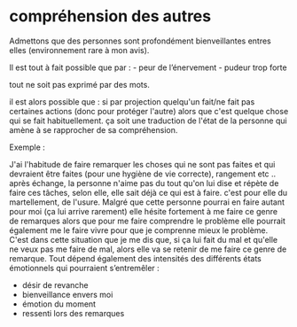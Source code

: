 
# compréhension des autres

Admettons que des personnes sont profondément bienveillantes entres elles (environnement rare à mon avis).

Il est tout à fait possible que par :
    - peur de l’énervement
    - pudeur trop forte

tout ne soit pas exprimé par des mots.

il est alors possible que : si par projection quelqu'un fait/ne fait pas certaines actions (donc pour protéger l'autre) alors que c'est quelque chose qui se fait habituellement. ça soit une traduction de l'état de la personne qui amène à se rapprocher de sa compréhension.

Exemple :

J'ai l'habitude de faire remarquer les choses qui ne sont pas faites et qui devraient être faites (pour une hygiène de vie correcte), rangement etc ..
après échange, la personne n'aime pas du tout qu'on lui dise et répète de faire ces tâches, selon elle, elle sait déjà ce qui est à faire. c'est pour elle du martellement, de l'usure.
Malgré que cette personne pourrai en faire autant pour moi (ça lui arrive rarement) elle hésite fortement à me faire ce genre de remarques alors que pour me faire comprendre le problème elle pourrait également me le faire vivre pour que je comprenne mieux le problème.
C'est dans cette situation que je me dis que, si ça lui fait du mal et qu'elle ne veux pas me faire de mal, alors elle va se retenir de me faire ce genre de remarque.
Tout dépend également des intensités des différents états émotionnels qui pourraient s’entremêler :

- désir de revanche
- bienveillance envers moi
- émotion du moment
- ressenti lors des remarques


